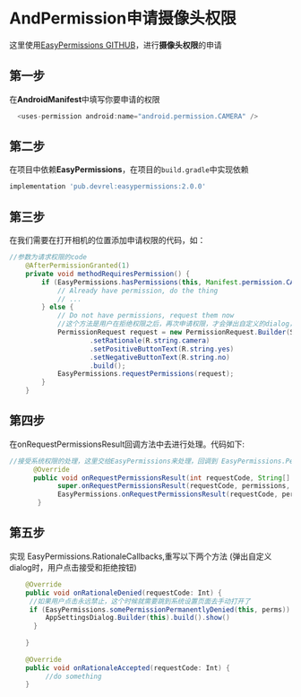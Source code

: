 # AndPermission申请摄像头权限
这里使用[EasyPermissions GITHUB](https://github.com/googlesamples/easypermissions)，进行**摄像头权限**的申请

## 第一步
在**AndroidManifest**中填写你要申请的权限
```java
  <uses-permission android:name="android.permission.CAMERA" />
```

## 第二步
在项目中依赖**EasyPermissions**，在项目的`build.gradle`中实现依赖
```gradle
implementation 'pub.devrel:easypermissions:2.0.0'
```

## 第三步
在我们需要在打开相机的位置添加申请权限的代码，如：
```java
//参数为请求权限的code
    @AfterPermissionGranted(1)
    private void methodRequiresPermission() {
        if (EasyPermissions.hasPermissions(this, Manifest.permission.CAMERA)) {
            // Already have permission, do the thing
            // ...
        } else {
            // Do not have permissions, request them now
            //这个方法是用户在拒绝权限之后，再次申请权限，才会弹出自定义的dialog，详情可以查看下源码 shouldShowRequestPermissionRationale()方法
            PermissionRequest request = new PermissionRequest.Builder(SettingActivity.this, 1, Manifest.permission.CAMERA)
                    .setRationale(R.string.camera)
                    .setPositiveButtonText(R.string.yes)
                    .setNegativeButtonText(R.string.no)
                    .build();
            EasyPermissions.requestPermissions(request);
        }
    }
```

## 第四步
在onRequestPermissionsResult回调方法中去进行处理。代码如下:
```java
//接受系统权限的处理，这里交给EasyPermissions来处理，回调到 EasyPermissions.PermissionCallbacks接口
      @Override
      public void onRequestPermissionsResult(int requestCode, String[] permissions, int[] grantResults) {
            super.onRequestPermissionsResult(requestCode, permissions, grantResults);
            EasyPermissions.onRequestPermissionsResult(requestCode, permissions, grantResults,this)//注意这个this，内部对实现该方法进行了查询，所以没有this的话，回调结果的方法不生效
       }
```

## 第五步
实现 EasyPermissions.RationaleCallbacks,重写以下两个方法 (弹出自定义dialog时，用户点击接受和拒绝按钮)
```java
    @Override
    public void onRationaleDenied(requestCode: Int) {
     //如果用户点击永远禁止，这个时候就需要跳到系统设置页面去手动打开了
     if (EasyPermissions.somePermissionPermanentlyDenied(this, perms)) {
         AppSettingsDialog.Builder(this).build().show()
      }
        
    }
    
    @Override
    public void onRationaleAccepted(requestCode: Int) {
         //do something
    }
   
```
